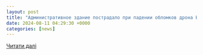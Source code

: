 ```yaml
---
layout: post
title: "Административное здание пострадало при падении обломков дрона ВСУ на Воронеж"
date: 2024-08-11 04:29:30 +0000
categories: [news]
---
```


[Читати далі](https://life.ru/p/1679091)
